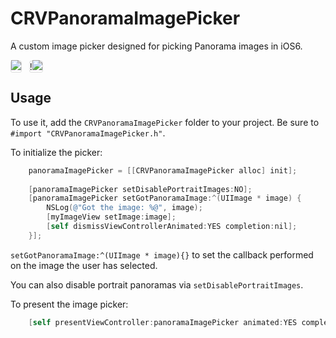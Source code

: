 CRVPanoramaImagePicker
===

A custom image picker designed for picking Panorama images in iOS6.

<span style="border:1px solid #ddd; border-radius: 3px;">![](https://raw.github.com/createch/CRVPanoramaImagePicker/master/Screenshots/loading.png)</span> &nbsp; <span style="border:1px solid #ddd; border-radius: 3px;">!![](https://raw.github.com/createch/CRVPanoramaImagePicker/master/Screenshots/picker.png)</span>

Usage
--

To use it, add the `CRVPanoramaImagePicker` folder to your project. Be sure to `#import "CRVPanoramaImagePicker.h"`.

To initialize the picker:

``` Objective-C
    panoramaImagePicker = [[CRVPanoramaImagePicker alloc] init];
    
    [panoramaImagePicker setDisablePortraitImages:NO];
    [panoramaImagePicker setGotPanoramaImage:^(UIImage * image) {
        NSLog(@"Got the image: %@", image);
        [myImageView setImage:image];
        [self dismissViewControllerAnimated:YES completion:nil];
    }];
```

`setGotPanoramaImage:^(UIImage * image){}` to set the callback performed on the image the user has selected.

You can also disable portrait panoramas via `setDisablePortraitImages`.

To present the image picker:

``` Objective-C
    [self presentViewController:panoramaImagePicker animated:YES completion:nil];
```